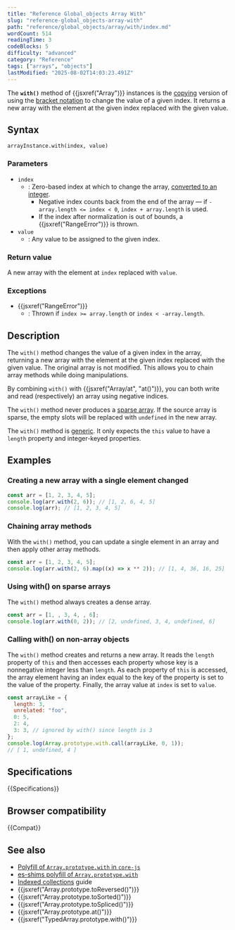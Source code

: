 ```yaml
---
title: "Reference Global_objects Array With"
slug: "reference-global_objects-array-with"
path: "reference/global_objects/array/with/index.md"
wordCount: 514
readingTime: 3
codeBlocks: 5
difficulty: "advanced"
category: "Reference"
tags: ["arrays", "objects"]
lastModified: "2025-08-02T14:03:23.491Z"
---
```



The **`with()`** method of {{jsxref("Array")}} instances is the [copying](/en-US/docs/Web/JavaScript/Reference/Global_Objects/Array#copying_methods_and_mutating_methods) version of using the [bracket notation](/en-US/docs/Web/JavaScript/Reference/Operators/Property_accessors#bracket_notation) to change the value of a given index. It returns a new array with the element at the given index replaced with the given value.

## Syntax

```js-nolint
arrayInstance.with(index, value)
```

### Parameters

- `index`
  - : Zero-based index at which to change the array, [converted to an integer](/en-US/docs/Web/JavaScript/Reference/Global_Objects/Number#integer_conversion).
    - Negative index counts back from the end of the array — if `-array.length <= index < 0`, `index + array.length` is used.
    - If the index after normalization is out of bounds, a {{jsxref("RangeError")}} is thrown.
- `value`
  - : Any value to be assigned to the given index.

### Return value

A new array with the element at `index` replaced with `value`.

### Exceptions

- {{jsxref("RangeError")}}
  - : Thrown if `index >= array.length` or `index < -array.length`.

## Description

The `with()` method changes the value of a given index in the array, returning a new array with the element at the given index replaced with the given value. The original array is not modified. This allows you to chain array methods while doing manipulations.

By combining `with()` with {{jsxref("Array/at", "at()")}}, you can both write and read (respectively) an array using negative indices.

The `with()` method never produces a [sparse array](/en-US/docs/Web/JavaScript/Guide/Indexed_collections#sparse_arrays). If the source array is sparse, the empty slots will be replaced with `undefined` in the new array.

The `with()` method is [generic](/en-US/docs/Web/JavaScript/Reference/Global_Objects/Array#generic_array_methods). It only expects the `this` value to have a `length` property and integer-keyed properties.

## Examples

### Creating a new array with a single element changed

```js
const arr = [1, 2, 3, 4, 5];
console.log(arr.with(2, 6)); // [1, 2, 6, 4, 5]
console.log(arr); // [1, 2, 3, 4, 5]
```

### Chaining array methods

With the `with()` method, you can update a single element in an array and then apply other array methods.

```js
const arr = [1, 2, 3, 4, 5];
console.log(arr.with(2, 6).map((x) => x ** 2)); // [1, 4, 36, 16, 25]
```

### Using with() on sparse arrays

The `with()` method always creates a dense array.

```js
const arr = [1, , 3, 4, , 6];
console.log(arr.with(0, 2)); // [2, undefined, 3, 4, undefined, 6]
```

### Calling with() on non-array objects

The `with()` method creates and returns a new array. It reads the `length` property of `this` and then accesses each property whose key is a nonnegative integer less than `length`. As each property of `this` is accessed, the array element having an index equal to the key of the property is set to the value of the property. Finally, the array value at `index` is set to `value`.

```js
const arrayLike = {
  length: 3,
  unrelated: "foo",
  0: 5,
  2: 4,
  3: 3, // ignored by with() since length is 3
};
console.log(Array.prototype.with.call(arrayLike, 0, 1));
// [ 1, undefined, 4 ]
```

## Specifications

{{Specifications}}

## Browser compatibility

{{Compat}}

## See also

- [Polyfill of `Array.prototype.with` in `core-js`](https://github.com/zloirock/core-js#change-array-by-copy)
- [es-shims polyfill of `Array.prototype.with`](https://www.npmjs.com/package/array.prototype.with)
- [Indexed collections](/en-US/docs/Web/JavaScript/Guide/Indexed_collections) guide
- {{jsxref("Array.prototype.toReversed()")}}
- {{jsxref("Array.prototype.toSorted()")}}
- {{jsxref("Array.prototype.toSpliced()")}}
- {{jsxref("Array.prototype.at()")}}
- {{jsxref("TypedArray.prototype.with()")}}
